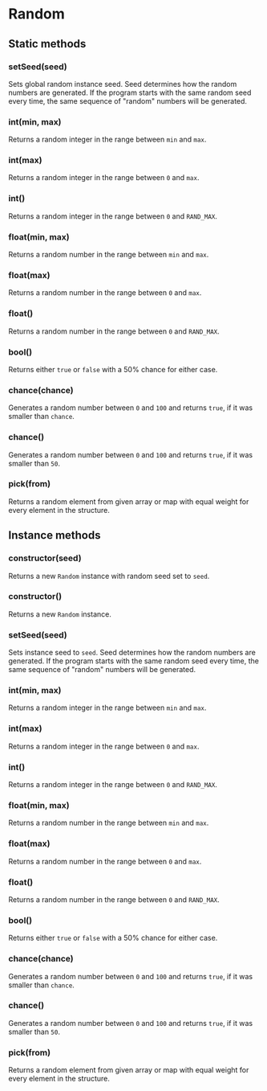 # Random

## Static methods

### setSeed(seed)

Sets global random instance seed. Seed determines how the random numbers are generated.
If the program starts with the same random seed every time, the same sequence of "random"
numbers will be generated.

### int(min, max)

Returns a random integer in the range between `min` and `max`.

### int(max)

Returns a random integer in the range between `0` and `max`.

### int()

Returns a random integer in the range between `0` and `RAND_MAX`.

### float(min, max)

Returns a random number in the range between `min` and `max`.

### float(max)

Returns a random number in the range between `0` and `max`.

### float()

Returns a random number in the range between `0` and `RAND_MAX`.

### bool()

Returns either `true` or `false` with a 50% chance for either case.

### chance(chance)

Generates a random number between `0` and `100` and returns `true`, if it was smaller than `chance`.

### chance()

Generates a random number between `0` and `100` and returns `true`, if it was smaller than `50`.

### pick(from)

Returns a random element from given array or map with equal weight for every element in the structure.

## Instance methods

### constructor(seed)

Returns a new `Random` instance with random seed set to `seed`.

### constructor()

Returns a new `Random` instance.

### setSeed(seed)

Sets instance seed to `seed`. Seed determines how the random numbers are generated.
If the program starts with the same random seed every time, the same sequence of "random"
numbers will be generated.

### int(min, max)

Returns a random integer in the range between `min` and `max`.

### int(max)

Returns a random integer in the range between `0` and `max`.

### int()

Returns a random integer in the range between `0` and `RAND_MAX`.

### float(min, max)

Returns a random number in the range between `min` and `max`.

### float(max)

Returns a random number in the range between `0` and `max`.

### float()

Returns a random number in the range between `0` and `RAND_MAX`.

### bool()

Returns either `true` or `false` with a 50% chance for either case.

### chance(chance)

Generates a random number between `0` and `100` and returns `true`, if it was smaller than `chance`.

### chance()

Generates a random number between `0` and `100` and returns `true`, if it was smaller than `50`.

### pick(from)

Returns a random element from given array or map with equal weight for every element in the structure.